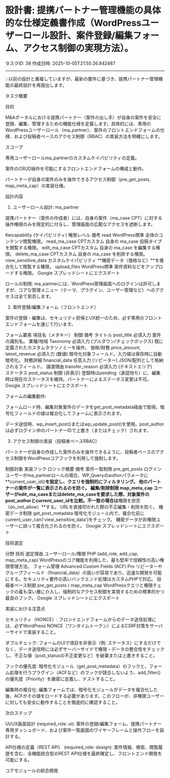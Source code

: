 # 設計書: 提携パートナー管理機能の具体的な仕様定義書作成（WordPressユーザーロール設計、案件登録/編集フォーム、アクセス制御の実現方法）。

タスクID: 38
作成日時: 2025-10-05T21:55:26.842487

---

💡以前の設計と重複していますが、最新の要件に基づき、提携パートナー管理機能の最終設計を再提出します。

タスク概要

目的

M&Aポータルにおける提携パートナー（案件の出し手）が自身の案件を安全に登録、編集、管理するための機能仕様を定義します。具体的には、専用のWordPressユーザーロール（ma_partner）、案件のフロントエンドフォームの仕様、および投稿者ベースのアクセス制御（RBAC）の実装方法を明確にします。

スコープ

専用ユーザーロールma_partnerのカスタムケイパビリティの定義。

案件のCRUD操作を可能にするフロントエンドフォームの構成と動作。

パートナーが自身の案件のみを操作できるアクセス制御（pre_get_posts, map_meta_cap）の実装仕様。

設計内容

1. ユーザーロール設計: ma_partner

提携パートナー（案件の作成者）には、自身の案件（ma_case CPT）に対する操作権限のみを限定的に付与し、管理画面の広範なアクセスを遮断します。

Keicapability (ケイパビリティ)	権限レベル	備考
read	WordPress標準	全体のコンテンツ閲覧権限。
read_ma_case	CPTカスタム	自身の ma_case 投稿タイプを閲覧する権限。
edit_ma_case	CPTカスタム	自身の ma_case を編集する権限。
delete_ma_case	CPTカスタム	自身の ma_case を削除する権限。
view_sensitive_data	カスタムケイパビリティ	**機密データ（価格など）**を複合化して閲覧する権限。
upload_files	WordPress標準	案件資料などをアップロードする権限。
Google スプレッドシートにエクスポート

ロールの制限: ma_partnerには、WordPress管理画面へのログインは許可しますが、コアな管理メニュー（テーマ、プラグイン、ユーザー管理など）へのアクセスは全て拒否します。

2. 案件登録/編集フォーム（フロントエンド）

案件の登録・編集は、セキュリティ担保とUX統一のため、必ず専用のフロントエンドフォームを通じて行います。

フォーム要素	項目名（メタキー）	制御	備考
タイトル	post_title	必須入力	案件の識別名。
業種/地域	Taxonomy	必須入力 (プルダウン/チェックボックス)	既に定義されたカスタムタクソノミーを操作。
価格/財務	price_amount, latest_revenue	必須入力 (数値)	暗号化対象フィールド。入力値は保存時に自動暗号化。
財務詳細	financial_data	任意入力 (リピーター)	JSON/配列として格納されるフィールド。
譲渡理由	transfer_reason	必須入力 (テキストエリア)	
ステータス	post_status	制御 (非表示)	登録時はpending（承認待ち）に、編集時は現在のステータスを維持。パートナーによるステータス変更は不可。
Google スプレッドシートにエクスポート

フォームの編集動作:

フォームロード時、編集対象案件のデータをget_post_metadata経由で取得。暗号化フィールドの値は複合化してフォームに表示されます。

データ送信時、wp_insert_post()またはwp_update_post()を使用。post_authorは必ずログイン中のパートナーIDで上書き（またはチェック）されます。

3. アクセス制御の実装（投稿者ベースRBAC）

パートナーが自身の作成した案件のみを操作できるように、投稿者ベースのアクセス制御をWordPressコアフックを利用して強制します。

制御対象	実装フック	ロジック概要	備考
案件一覧制限	pre_get_posts	ログインユーザーがma_partnerロールの場合、WP_Queryのauthorパラメータに**current_user_id()**を設定し、クエリを強制的にフィルタリング。	他のパートナーの案件が一覧に表示されるのを防ぐ。
編集/削除制限	map_meta_cap	ユーザーがedit_ma_caseまたはdelete_ma_caseを要求した際、対象案件のpost_authorとcurrent_user_idを比較。不一致の場合は**権限を拒否（do_not_allow）**する。	URLを直接叩かれた際の不正編集・削除を防ぐ。
機密データ制限	get_post_metadata	暗号化モジュール内で、複合化前にcurrent_user_can('view_sensitive_data')をチェック。	機密データが非権限ユーザーに誤って複合化されるのを防ぐ。
Google スプレッドシートにエクスポート

技術選定

分野	技術	選定理由
ユーザーロール/権限	PHP (add_role, add_cap, map_meta_cap)	WordPressのコア機能を利用した、最も堅牢で信頼性の高い権限管理方法。
フォーム管理	Advanced Custom Fields (ACF) Pro	リピーターやグループフィールド（financial_data）の扱いが容易であり、迅速な開発を可能にする。セキュリティ要件の高いバックエンド処理はカスタムPHPで対応。
投稿者ベース制御	pre_get_posts / map_meta_cap	WordPressクエリと権限チェックの最も深い層に介入し、強制的なアクセス制御を実現するための標準的かつ最良のフック。
Google スプレッドシートにエクスポート

実装における注意点

セキュリティ（NONCE）: フロントエンドフォームからのデータ送信処理には、必ずWordPress NONCE（ワンタイムトークン）によるCSRF対策をサーバーサイドで実装すること。

ダブルチェック: フォームのUIで項目を非表示（例: ステータス）にするだけでなく、データ送信時には必ずサーバーサイドで権限・データの整合性をチェックし、不正な値（post_statusの不正変更など）を破棄または上書きすること。

フックの優先度: 暗号化モジュール（get_post_metadata）のフックと、フォーム処理を行うプラグイン（ACFなど）のフックが競合しないよう、add_filter()の優先度（Priority）を厳密に定義し、テストすること。

編集時の複合化: 編集フォームでは、暗号化モジュールがデータを複合化した後、ACFがその値をロードする必要があります。このフローが、非権限ユーザーに対しても安全に動作することを徹底的に確認すること。

次のステップ

UI/UX画面設計 (required_role: ui): 案件の登録/編集フォーム、提携パートナー専用ダッシュボード、および案件一覧画面のワイヤーフレームと操作フローを設計する。

API仕様の定義（REST API） (required_role: design): 案件情報、検索、閲覧履歴を含む、全機能統合型のREST API仕様を最終確定し、フロントエンド開発を可能にする。

コアモジュールの統合開発